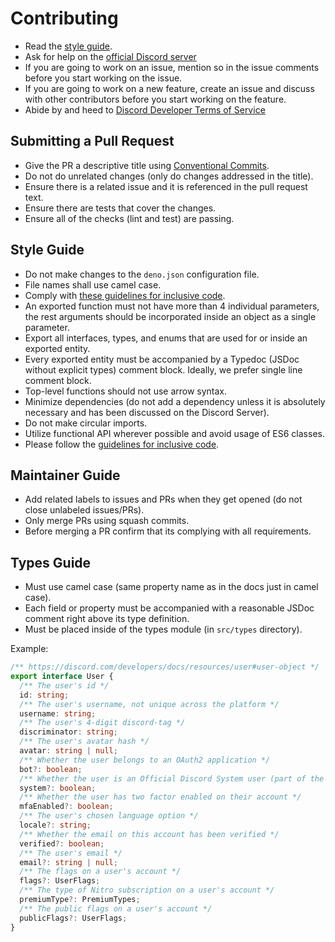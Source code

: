 # Contributing

- Read the [style guide](#style-guide).
- Ask for help on the [official Discord server](https://discord.gg/ddeno)
- If you are going to work on an issue, mention so in the issue comments before you start working on the issue.
- If you are going to work on a new feature, create an issue and discuss with other contributors before you start
  working on the feature.
- Abide by and heed to [Discord Developer Terms of Service](https://discord.com/developers/docs/legal)

## Submitting a Pull Request

- Give the PR a descriptive title using [Conventional Commits](https://www.conventionalcommits.org/en/v1.0.0/).
- Do not do unrelated changes (only do changes addressed in the title).
- Ensure there is a related issue and it is referenced in the pull request text.
- Ensure there are tests that cover the changes.
- Ensure all of the checks (lint and test) are passing.

## Style Guide

- Do not make changes to the `deno.json` configuration file.
- File names shall use camel case.
- Comply with
  [these guidelines for inclusive code](https://chromium.googlesource.com/chromium/src/+/master/styleguide/inclusive_code.md).
- An exported function must not have more than 4 individual parameters, the rest arguments should be incorporated inside
  an object as a single parameter.
- Export all interfaces, types, and enums that are used for or inside an exported entity.
- Every exported entity must be accompanied by a Typedoc (JSDoc without explicit types) comment block. Ideally, we
  prefer single line comment block.
- Top-level functions should not use arrow syntax.
- Minimize dependencies (do not add a dependency unless it is absolutely necessary and has been discussed on the Discord
  Server).
- Do not make circular imports.
- Utilize functional API wherever possible and avoid usage of ES6 classes.
- Please follow the
  [guidelines for inclusive code](https://chromium.googlesource.com/chromium/src/+/master/styleguide/inclusive_code.md).

## Maintainer Guide

- Add related labels to issues and PRs when they get opened (do not close unlabeled issues/PRs).
- Only merge PRs using squash commits.
- Before merging a PR confirm that its complying with all requirements.

## Types Guide

- Must use camel case (same property name as in the docs just in camel case).
- Each field or property must be accompanied with a reasonable JSDoc comment right above its type definition.
- Must be placed inside of the types module (in `src/types` directory).

Example:

```ts
/** https://discord.com/developers/docs/resources/user#user-object */
export interface User {
  /** The user's id */
  id: string;
  /** The user's username, not unique across the platform */
  username: string;
  /** The user's 4-digit discord-tag */
  discriminator: string;
  /** The user's avatar hash */
  avatar: string | null;
  /** Whether the user belongs to an OAuth2 application */
  bot?: boolean;
  /** Whether the user is an Official Discord System user (part of the urgent message system) */
  system?: boolean;
  /** Whether the user has two factor enabled on their account */
  mfaEnabled?: boolean;
  /** The user's chosen language option */
  locale?: string;
  /** Whether the email on this account has been verified */
  verified?: boolean;
  /** The user's email */
  email?: string | null;
  /** The flags on a user's account */
  flags?: UserFlags;
  /** The type of Nitro subscription on a user's account */
  premiumType?: PremiumTypes;
  /** The public flags on a user's account */
  publicFlags?: UserFlags;
}
```
